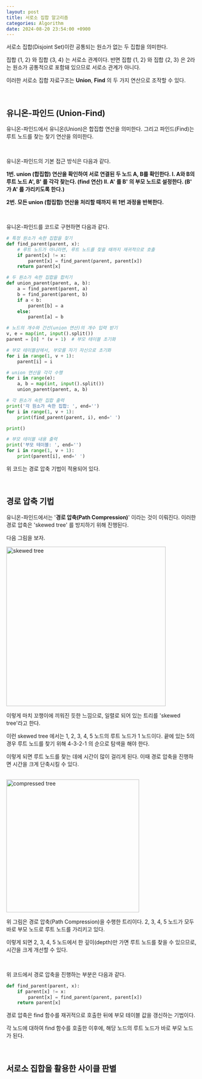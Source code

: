 ```yaml
---
layout: post
title: 서로소 집합 알고리즘
categories: Algorithm
date: 2024-08-20 23:54:00 +0900
---
```

서로소 집합(Disjoint Set)이란 공통되는 원소가 없는 두 집합을 의미한다.

집합 {1, 2} 와 집합 {3, 4} 는 서로소 관계이다. 반면 집합 {1, 2} 와 집합 {2, 3} 은 2라는 원소가 공통적으로 포함돼 있으므로 서로소 관계가 아니다.

이러한 서로소 집합 자료구조는 <b>Union</b>, <b>Find</b> 의 두 가지 연산으로 조작할 수 있다.

<br>

## 유니온-파인드 (Union-Find)

유니온-파인드에서 유니온(Union)은 합집합 연산을 의미한다. 그리고 파인드(Find)는 루트 노드를 찾는 찾기 연산을 의미한다.

<br>

유니온-파인드의 기본 접근 방식은 다음과 같다.

<b>1번. union (합집합) 연산을 확인하여 서로 연결된 두 노드 A, B를 확인한다.
    Ⅰ. A와 B의 루트 노드 A', B' 를 각각 찾는다. (find 연산)
    Ⅱ. A' 를 B' 의 부모 노드로 설정한다. (B' 가 A' 를 가리키도록 한다.)

2번. 모든 union (합집합) 연산을 처리할 때까지 위 1번 과정을 반복한다.</b>

<br>

유니온-파인드를 코드로 구현하면 다음과 같다.

```python
# 특정 원소가 속한 집합을 찾기
def find_parent(parent, x):
    # 루트 노드가 아니라면, 루트 노드를 찾을 때까지 재귀적으로 호출
    if parent[x] != x:
        parent[x] = find_parent(parent, parent[x])
    return parent[x]

# 두 원소가 속한 집합을 합치기
def union_parent(parent, a, b):
    a = find_parent(parent, a)
    b = find_parent(parent, b)
    if a < b:
        parent[b] = a
    else:
        parent[a] = b

# 노드의 개수와 간선(union 연산)의 개수 입력 받기
v, e = map(int, input().split())
parent = [0] * (v + 1)  # 부모 테이블 초기화

# 부모 테이블상에서, 부모를 자기 자신으로 초기화
for i in range(1, v + 1):
    parent[i] = i

# union 연산을 각각 수행
for i in range(e):
    a, b = map(int, input().split())
    union_parent(parent, a, b)

# 각 원소가 속한 집합 출력
print('각 원소가 속한 집합: ', end='')
for i in range(1, v + 1):
    print(find_parent(parent, i), end=' ')

print()

# 부모 테이블 내용 출력
print('부모 테이블: ', end='')
for i in range(1, v + 1):
    print(parent[i], end=' ')
```

위 코드는 경로 압축 기법이 적용되어 있다.

<br>

## 경로 압축 기법

유니온-파인드에서는 '<b>경로 압축(Path Compression)</b>' 이라는 것이 이뤄진다. 이러한 경로 압축은 'skewed tree' 를 방지하기 위해 진행된다.

다음 그림을 보자.

<img width="420" alt="skewed tree" src="https://github.com/user-attachments/assets/81bbadf2-8b8a-4206-9e8f-70c67091e70b">

이렇게 마치 꼬챙이에 끼워진 듯한 느낌으로, 일렬로 되어 있는 트리를 'skewed tree'라고 한다.

이런 skewed tree 에서는 1, 2, 3, 4, 5 노드의 루트 노드가 1 노드이다. 끝에 있는 5의 경우 루트 노드를 찾기 위해 4-3-2-1 의 순으로 탐색을 해야 한다.

이렇게 되면 루트 노드를 찾는 데에 시간이 많이 걸리게 된다. 이때 경로 압축을 진행하면 시간을 크게 단축시킬 수 있다.

<br>

<img width="350" alt="compressed tree" src="https://github.com/user-attachments/assets/bb872adc-63b5-4c45-ab05-8013fa0e6f23">

위 그림은 경로 압축(Path Compression)을 수행한 트리이다. 2, 3, 4, 5 노드가 모두 바로 부모 노드로 루트 노드를 가리키고 있다.

이렇게 되면 2, 3, 4, 5 노드에서 한 깊이(depth)만 가면 루트 노드를 찾을 수 있으므로, 시간을 크게 개선할 수 있다.

<br>

위 코드에서 경로 압축을 진행하는 부분은 다음과 같다.

```python
def find_parent(parent, x):
    if parent[x] != x:
        parent[x] = find_parent(parent, parent[x])
    return parent[x]
```

경로 압축은 find 함수를 재귀적으로 호출한 뒤에 부모 테이블 값을 갱신하는 기법이다.

각 노드에 대하여 find 함수를 호출한 이후에, 해당 노드의 루트 노드가 바로 부모 노드가 된다.

<br>

## 서로소 집합을 활용한 사이클 판별

